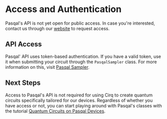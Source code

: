 # Access and Authentication

Pasqal's API is not yet open for public access. In case you're interested, contact
us through our [website](https://pasqal.io) to request access.

## API Access

Pasqal' API uses token-based authentication. If you have a valid token, use it when
submitting your circuit through the `PasqalSampler` class. For more information on
this, visit [Pasqal Sampler](../sampler.md).


## Next Steps

Access to Pasqal's API is not required for using Cirq to create quantum circuits
specifically tailored for our devices. Regardless of whether you have
access or not, you can start playing around with Pasqal's classes with the
tutorial [Quantum Circuits on Pasqal Devices](../tutorials/pasqal/getting_started.ipynb).
